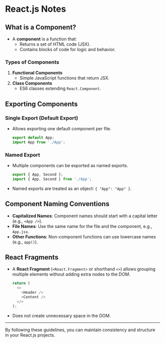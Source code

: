 # React.js Notes

## What is a Component?
- A **component** is a function that:
  - Returns a set of HTML code (JSX).
  - Contains blocks of code for logic and behavior.

### Types of Components
1. **Functional Components**
   - Simple JavaScript functions that return JSX.
2. **Class Components**
   - ES6 classes extending `React.Component`.

## Exporting Components

### Single Export (Default Export)
- Allows exporting one default component per file.
  ```javascript
  export default App;
  import App from './App';
  ```

### Named Export
- Multiple components can be exported as named exports.
  ```javascript
  export { App, Second };
  import { App, Second } from './App';
  ```
- Named exports are treated as an object: `{ "App": "App" }`.

## Component Naming Conventions
- **Capitalized Names**: Component names should start with a capital letter (e.g., `<App />`).
- **File Names**: Use the same name for the file and the component, e.g., `App.jsx`.
- **Other Functions**: Non-component functions can use lowercase names (e.g., `app()`).

## React Fragments
- A **React Fragment** (`<React.Fragment>` or shorthand `<>`) allows grouping multiple elements without adding extra nodes to the DOM.
  ```javascript
  return (
    <>
      <Header />
      <Content />
    </>
  );
  ```
- Does not create unnecessary space in the DOM.

---

By following these guidelines, you can maintain consistency and structure in your React.js projects.

